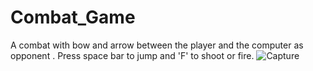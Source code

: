 # Combat_Game
A combat with bow and arrow between the player and the computer as opponent .
Press space bar to jump and 'F' to shoot or fire.
![Capture](https://user-images.githubusercontent.com/89593907/145700666-06046238-a4a0-4f43-ae3a-201e38a6148e.JPG)
